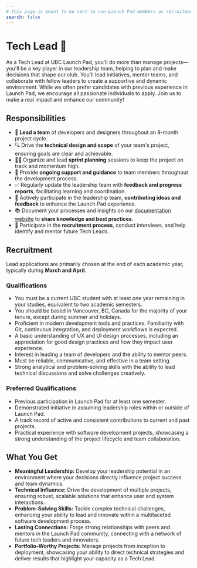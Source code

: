 ```yaml
---
# this page is meant to be sent to non-Launch Pad members as recruitment material - exclude it from search
search: false
---
```


# Tech Lead 🚀

As a Tech Lead at UBC Launch Pad, you'll do more than manage projects—you'll be a key player in our leadership team, helping to plan and make decisions that shape our club. You'll lead initiatives, mentor teams, and collaborate with fellow leaders to create a supportive and dynamic environment. While we often prefer candidates with previous experience in Launch Pad, we encourage all passionate individuals to apply. Join us to make a real impact and enhance our community!

## Responsibilities

- 📣 **Lead a team** of developers and designers throughout an 8-month project cycle.
- 🔍 Drive the **technical design and scope** of your team's project, ensuring goals are clear and achievable.
- 🚴🏼 Organize and lead **sprint planning** sessions to keep the project on track and momentum high.
- 🎳 Provide **ongoing support and guidance** to team members throughout the development process.
- ✅ Regularly update the leadership team with **feedback and progress reports**, facilitating learning and coordination.
- 💬 Actively participate in the leadership team, **contributing ideas and feedback** to enhance the Launch Pad experience.
- 📚 Document your processes and insights on our [documentation website](https://ubclaunchpad.com/docs) to **share knowledge and best practices**.
- 📝 Participate in the **recruitment process**, conduct interviews, and help identify and mentor future Tech Leads.

## Recruitment

Lead applications are primarily chosen at the end of each academic year, typically during **March and April**.

### Qualifications

- You must be a current UBC student with at least one year remaining in your studies, equivalent to two academic semesters.
- You should be based in Vancouver, BC, Canada for the majority of your tenure, except during summer and holidays.
- Proficient in modern development tools and practices. Familiarity with Git, continuous integration, and deployment workflows is expected.
- A basic understanding of UX and UI design processes, including an appreciation for good design practices and how they impact user experience.
- Interest in leading a team of developers and the ability to mentor peers.
- Must be reliable, communicative, and effective in a team setting.
- Strong analytical and problem-solving skills with the ability to lead technical discussions and solve challenges creatively.

### Preferred Qualifications

- Previous participation in Launch Pad for at least one semester.
- Demonstrated initiative in assuming leadership roles within or outside of Launch Pad.
- A track record of active and consistent contributions to current and past projects.
- Practical experience with software development projects, showcasing a strong understanding of the project lifecycle and team collaboration.

## What You Get

- **Meaningful Leadership:** Develop your leadership potential in an environment where your decisions directly influence project success and team dynamics.
- **Technical Influence:** Drive the development of multiple projects, ensuring robust, scalable solutions that enhance user and system interactions.
- **Problem-Solving Skills:** Tackle complex technical challenges, enhancing your ability to lead and innovate within a multifaceted software development process.
- **Lasting Connections:** Forge strong relationships with peers and mentors in the Launch Pad community, connecting with a network of future tech leaders and innovators.
- **Portfolio-Worthy Projects:** Manage projects from inception to deployment, showcasing your ability to direct technical strategies and deliver results that highlight your capacity as a Tech Lead.
